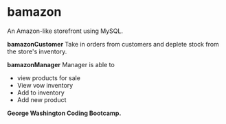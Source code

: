# bamazon

An Amazon-like storefront using MySQL.

**bamazonCustomer**
Take in orders from customers and deplete stock from the store's inventory.

**bamazonManager**
Manager is able to 
- view products for sale 
- View vow inventory 
- Add to inventory
- Add new product

**George Washington Coding Bootcamp.**